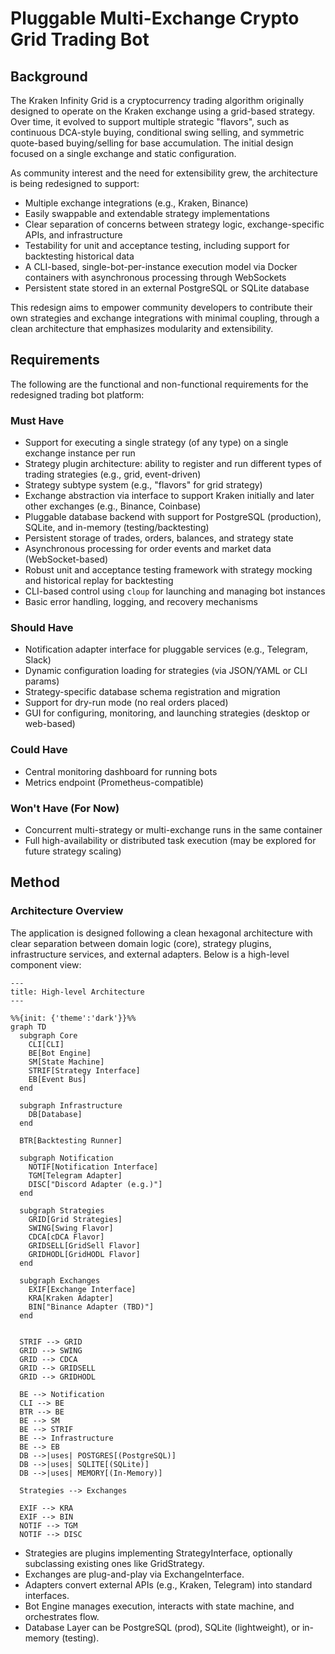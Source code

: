 # Pluggable Multi-Exchange Crypto Grid Trading Bot

## Background

The Kraken Infinity Grid is a cryptocurrency trading algorithm originally
designed to operate on the Kraken exchange using a grid-based strategy. Over
time, it evolved to support multiple strategic "flavors", such as continuous
DCA-style buying, conditional swing selling, and symmetric quote-based
buying/selling for base accumulation. The initial design focused on a single
exchange and static configuration.

As community interest and the need for extensibility grew, the architecture is
being redesigned to support:

- Multiple exchange integrations (e.g., Kraken, Binance)
- Easily swappable and extendable strategy implementations
- Clear separation of concerns between strategy logic, exchange-specific APIs,
  and infrastructure
- Testability for unit and acceptance testing, including support for backtesting
  historical data
- A CLI-based, single-bot-per-instance execution model via Docker containers
  with asynchronous processing through WebSockets
- Persistent state stored in an external PostgreSQL or SQLite database

This redesign aims to empower community developers to contribute their own
strategies and exchange integrations with minimal coupling, through a clean
architecture that emphasizes modularity and extensibility.

## Requirements

The following are the functional and non-functional requirements for the redesigned trading bot platform:

### Must Have

- Support for executing a single strategy (of any type) on a single exchange instance per run
- Strategy plugin architecture: ability to register and run different types of trading strategies (e.g., grid, event-driven)
- Strategy subtype system (e.g., "flavors" for grid strategy)
- Exchange abstraction via interface to support Kraken initially and later other exchanges (e.g., Binance, Coinbase)
- Pluggable database backend with support for PostgreSQL (production), SQLite, and in-memory (testing/backtesting)
- Persistent storage of trades, orders, balances, and strategy state
- Asynchronous processing for order events and market data (WebSocket-based)
- Robust unit and acceptance testing framework with strategy mocking and historical replay for backtesting
- CLI-based control using `cloup` for launching and managing bot instances
- Basic error handling, logging, and recovery mechanisms

### Should Have

- Notification adapter interface for pluggable services (e.g., Telegram, Slack)
- Dynamic configuration loading for strategies (via JSON/YAML or CLI params)
- Strategy-specific database schema registration and migration
- Support for dry-run mode (no real orders placed)
- GUI for configuring, monitoring, and launching strategies (desktop or web-based)

### Could Have

- Central monitoring dashboard for running bots
- Metrics endpoint (Prometheus-compatible)

### Won't Have (For Now)

- Concurrent multi-strategy or multi-exchange runs in the same container
- Full high-availability or distributed task execution (may be explored for future strategy scaling)

## Method

### Architecture Overview

The application is designed following a clean hexagonal architecture with clear
separation between domain logic (core), strategy plugins, infrastructure
services, and external adapters. Below is a high-level component view:

```mermaid
---
title: High-level Architecture
---

%%{init: {'theme':'dark'}}%%
graph TD
  subgraph Core
    CLI[CLI]
    BE[Bot Engine]
    SM[State Machine]
    STRIF[Strategy Interface]
    EB[Event Bus]
  end

  subgraph Infrastructure
    DB[Database]
  end

  BTR[Backtesting Runner]

  subgraph Notification
    NOTIF[Notification Interface]
    TGM[Telegram Adapter]
    DISC["Discord Adapter (e.g.)"]
  end

  subgraph Strategies
    GRID[Grid Strategies]
    SWING[Swing Flavor]
    CDCA[cDCA Flavor]
    GRIDSELL[GridSell Flavor]
    GRIDHODL[GridHODL Flavor]
  end

  subgraph Exchanges
    EXIF[Exchange Interface]
    KRA[Kraken Adapter]
    BIN["Binance Adapter (TBD)"]
  end


  STRIF --> GRID
  GRID --> SWING
  GRID --> CDCA
  GRID --> GRIDSELL
  GRID --> GRIDHODL

  BE --> Notification
  CLI --> BE
  BTR --> BE
  BE --> SM
  BE --> STRIF
  BE --> Infrastructure
  BE --> EB
  DB -->|uses| POSTGRES[(PostgreSQL)]
  DB -->|uses| SQLITE[(SQLite)]
  DB -->|uses| MEMORY[(In-Memory)]

  Strategies --> Exchanges

  EXIF --> KRA
  EXIF --> BIN
  NOTIF --> TGM
  NOTIF --> DISC

```

- Strategies are plugins implementing StrategyInterface, optionally subclassing
  existing ones like GridStrategy.
- Exchanges are plug-and-play via ExchangeInterface.
- Adapters convert external APIs (e.g., Kraken, Telegram) into standard interfaces.
- Bot Engine manages execution, interacts with state machine, and orchestrates flow.
- Database Layer can be PostgreSQL (prod), SQLite (lightweight), or in-memory
  (testing).
